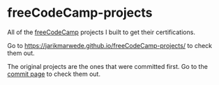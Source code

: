 # freeCodeCamp-projects
All of the [freeCodeCamp](https://www.freecodecamp.org/jarikmarwede) projects I built to get their certifications.

Go to https://jarikmarwede.github.io/freeCodeCamp-projects/ to check them out.

The original projects are the ones that were committed first.
Go to the [commit page](https://github.com/jarikmarwede/freeCodeCamp-projects/commits/master) to check them out.

